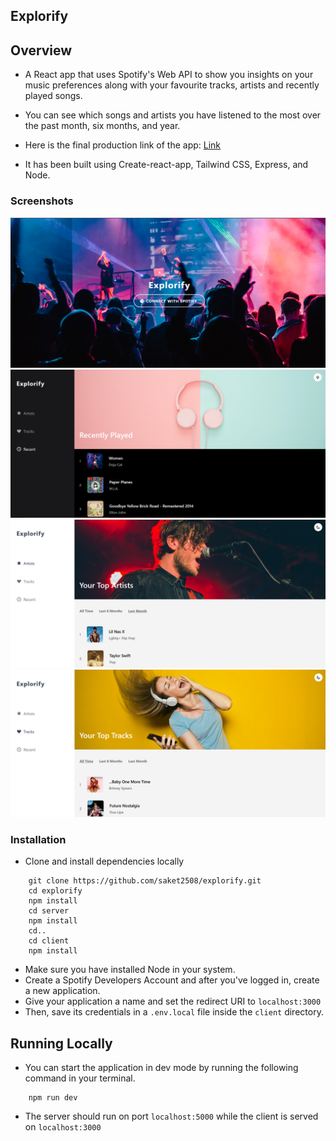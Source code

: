 ## Explorify

## Overview

- A React app that uses Spotify's Web API to show you insights on your music preferences along with your favourite tracks, artists and recently played songs.

- You can see which songs and artists you have listened to the most over the past month, six months, and year.

- Here is the final production link of the app: [Link](https://explorify-music.netlify.app/)

- It has been built using Create-react-app, Tailwind CSS, Express, and Node.

### Screenshots

<img src="client/src/assets/landing.png"/>
<br/> 
<img src="client/src/assets/recent_tracks.png"/>
<br/>
<img src="client/src/assets/artists_light.png"/>
<br/>
<img src="client/src/assets/fav_tracks_light.png"/>
<br/>

### Installation

- Clone and install dependencies locally
```
    git clone https://github.com/saket2508/explorify.git
    cd explorify
    npm install
    cd server
    npm install
    cd..
    cd client
    npm install
```
- Make sure you have installed Node in your system.
- Create a Spotify Developers Account and after you've logged in, create a new application.
- Give your application a name and set the redirect URI to `localhost:3000`
- Then, save its credentials in a `.env.local` file inside the `client` directory.

## Running Locally
- You can start the application in dev mode by running the following command in your terminal.
```
    npm run dev
```
- The server should run on port `localhost:5000` while the client is served on `localhost:3000`

